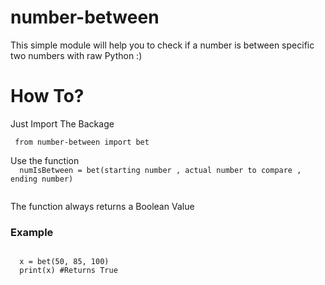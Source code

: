 # number-between
This simple module will help you to check if a number is between specific two numbers with raw Python  :)
<h1> How To? </h1>
<p> Just Import The Backage </p>
<code> from number-between import bet </code>
<p>Use the function
<code>
  numIsBetween = bet(starting number , actual number to compare , ending number)
  </code>
  
The function always returns a Boolean Value

<h3>Example</h3>

<code>
  x = bet(50, 85, 100)
  print(x) #Returns True
  </code>
 
